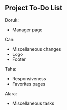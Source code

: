 ## Project To-Do List

Doruk: 
* Manager page

Can:
* Miscellaneous changes
* Logo
* Footer

Taha:
* Responsiveness
* Favorites pages
  
Alara:
* Miscellaneous tasks

